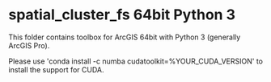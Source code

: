 # spatial_cluster_fs 64bit Python 3

This folder contains toolbox for ArcGIS 64bit with Python 3 (generally ArcGIS Pro).

Please use 'conda install -c numba cudatoolkit=%YOUR_CUDA_VERSION' to install the support for CUDA.